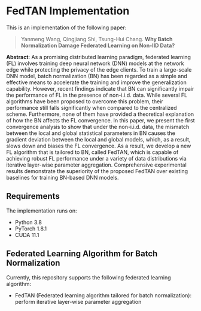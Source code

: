 # FedTAN Implementation
This is an implementation of the following paper:
> Yanmeng Wang, Qingjiang Shi, Tsung-Hui Chang.
**Why Batch Normalization Damage Federated Learning on Non-IID Data?**

**Abstract**: As a promising distributed learning paradigm, federated learning (FL) involves training deep neural network (DNN) models at the network edge while protecting the privacy of the edge clients. To train a large-scale DNN model, batch normalization (BN) has been regarded as a simple and effective means to accelerate the training and improve the generalization capability. However, recent findings indicate that BN can significantly impair the performance of FL in the presence of non-i.i.d. data. While several FL algorithms have been proposed to overcome this problem, their performance still falls significantly when compared to the centralized scheme. Furthermore, none of them have provided a theoretical explanation of how the BN affects the FL convergence. In this paper, we present the first convergence analysis to show that under the non-i.i.d. data, the mismatch between the local and global statistical parameters in BN causes the gradient deviation between the local and global models, which, as a result, slows down and biases the FL convergence. As a result, we develop a new FL algorithm that is tailored to BN, called FedTAN, which is capable of achieving robust FL performance under a variety of data distributions via iterative layer-wise parameter aggregation. Comprehensive experimental results demonstrate the superiority of the proposed FedTAN over existing baselines for training BN-based DNN models.

## Requirements
The implementation runs on:
- Python 3.8
- PyTorch 1.8.1
- CUDA 11.1

## Federated Learning Algorithm for Batch Normalization
Currently, this repository supports the following federated learning algorithm:
- FedTAN (Federated learning algorithm tailored for batch normalization): perform iterative layer-wise parameter aggregation
